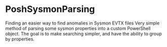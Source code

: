 # PoshSysmonParsing
Finding an easier way to find anomalies in Sysmon EVTX files
 Very simple method of parsing some sysmon properties into a custom PowerShell object.
 The goal is to make searching simpler, and have the ability to group by properties.
